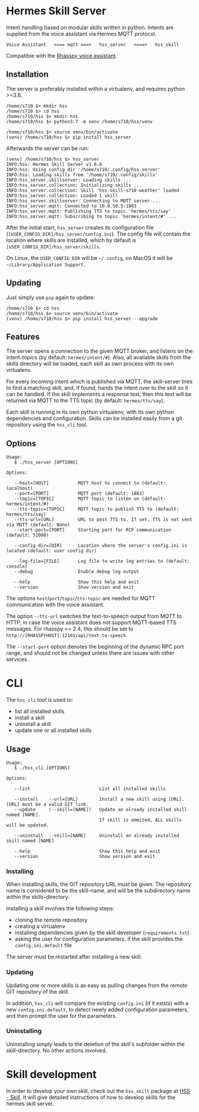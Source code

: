 # Hermes Skill Server

Intent handling based on modular skills written in python. Intents are supplied from the voice assistant via Hermes MQTT protocol.

```
Voice Assistant   <=== mqtt ===>   hss_server   <===>   hss_skill
```

Compatible with the [Rhasspy voice assistant](https://github.com/synesthesiam/rhasspy).

## Installation

The server is preferably installed within a virtualenv, and requires python >=3.6.

```
/home/s710 $> mkdir hss
/home/s710 $> cd hss
/home/s710/hss $> mkdir hss
/home/s710/hss $> python3.7 -m venv /home/s710/hss/venv

/home/s710/hss $> source venv/bin/activate
(venv) /home/s710/hss $> pip install hss_server

```

Afterwards the server can be run:

```
(venv) /home/s710/hss $> hss_server
INFO:hss: Hermes Skill Server v1.0.0
INFO:hss: Using config dir '/home/s710/.config/hss_server'
INFO:hss: Loading skills from '/home/s710/.config/skills'
INFO:hss_server.skillserver: Loading skills ...
INFO:hss_server.collection: Initializing skills ...
INFO:hss_server.collection: Skill 'hss-skill-s710-weather' loaded
INFO:hss_server.collection: Loaded 1 skill
INFO:hss_server.skillserver: Connecting to MQTT server ...
INFO:hss_server.mqtt: Connected to 10.0.50.5:1883
INFO:hss_server.mqtt: Publishing TTS to topic 'hermes/tts/say'
INFO:hss_server.mqtt: Subscribing to topic 'hermes/intent/#' ...
```

After the initial start, `hss_server` creates its configuration file (`[USER_CONFIG_DIR]/hss_server/config.ini`). The config file will contain the location where skills are installed, which by default is `[USER_CONFIG_DIR]/hss_server/skills`.

On Linux, the `USER_CONFIG_DIR` will be `~/.config`, on MacOS it will be `~/Library/Application Support`.

## Updating

Just simply use `pip` again to update:

```
/home/s710 $> cd hss
/home/s710/hss $> source venv/bin/activate
(venv) /home/s710/hss $> pip install hss_server --upgrade

```

## Features

The server opens a connection to the given MQTT broker, and listens on the intent-topics (by default: `hermes/intent/#`).
Also, all available skills from the skills directory will be loaded, each skill as own process with its own virtualenv.

For every incoming intent which is published via MQTT, the skill-server tries to find a matching skill, and, if found, hands the intent over to the skill so it can be handled. If the skill implements a response text, then this text will be returned via MQTT to the TTS topic (by default: `hermes/tts/say`).

Each skill is running in its own python virtualenv, with its own python dependencies and configuration. Skills can be installed easily from a git repository using the `hss_cli` tool.


## Options

```
Usage:
   $ ./hss_server [OPTIONS]

Options:

   --host=[HOST]           MQTT host to connect to (default: localhost)
   --port=[PORT]           MQTT port (default: 1883)
   --topic=[TOPIC]         MQTT topic to listen on (default: hermes/intent/#)
   --tts-topic=[TOPIC]     MQTT topic to publish TTS to (default: hermes/tts/say)
   --tts-url=[URL]         URL to post TTS to. If set, TTS is not sent via MQTT (default: None)
   --start-port=[PORT]     Starting port for RCP communication (default: 51000)

   --config-dir=[DIR]      Location where the server's config.ini is located (default: user config dir)

   --log-file=[FILE]       Log file to write log entries to (default: console)
   --debug                 Enable debug log output

   --help                  Show this help and exit
   --version               Show version and exit
```

The options `host`/`port`/`topic`/`tts-topic` are needed for MQTT communication with the voice assistant.

The option `--tts-url` switches the text-to-speech output from MQTT to HTTP, in case the voice assistant does not support MQTT-based TTS messages. For rhasspy <= 2.4, this should be set to `http://[RHASSPYHOST]:12101/api/text-to-speech`.

The `--start-port` option denotes the beginning of the dynamic RPC port range, and should not be changed unless there are issues with other services.

# CLI

The `hss_cli` tool is used to: 

- list all installed skills
- install a skill
- uninstall a skill
- update one or all installed skills

## Usage

```
Usage:
   $ ./hss_cli [OPTIONS]

Options:

   --list                          List all installed skills

   --install    --url=[URL]        Install a new skill using [URL]. [URL] must be a valid GIT link.
   --update     (--skill=[NAME])   Update an already installed skill named [NAME].
                                   If skill is ommited, ALL skills will be updated.

   --uninstall  --skill=[NAME]     Uninstall an already installed skill named [NAME]

   --help                          Show this help and exit
   --version                       Show version and exit
```

### Installing

When installing skills, the GIT repository URL must be given. The repository name is considered to be the skill-name, and will be the subdirectory name within the skills-directory.

Installing a skill involves the following steps:

- cloning the remote repository
- creating a virtualenv
- installing dependencies given by the skill developer (`requirements.txt`)
- asking the user for configuration parameters, if the skill provides the `config.ini.default` file

The server must be restarted after installing a new skill.

### Updating

Updating one or more skills is as easy as pulling changes from the remote GIT repository of the skill.

In addition, `hss_cli` will compare the existing `config.ini` (if it exists) with a new `config.ini.default`, to detect newly added configuration parameters, and then prompt the user for the parameters.

### Uninstalling

Uninstalling simply leads to the deletion of the skill's subfolder within the skill-directory. No other actions involved.

# Skill development
In order to develop your own skill, check out the `hss_skill` package at [HSS - Skill](https://github.com/patrickjane/hss-skill). It will give detailed instructions of how to develop skills for the hermes skill server.